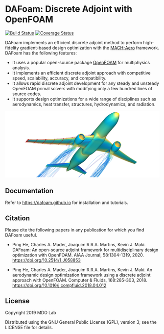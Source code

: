 DAFoam: Discrete Adjoint with OpenFOAM
======================================

[![Build Status](https://travis-ci.com/friedenhe/dafoam.svg?branch=v2)](https://travis-ci.com/friedenhe/dafoam.svg?branch=v2)
[![Coverage Status](https://coveralls.io/repos/github/friedenhe/dafoam/badge.png?branch=v2&kill_cache=1)](https://coveralls.io/github/friedenhe/dafoam?branch=v2&kill_cache=1)

DAFoam implements an efficient discrete adjoint method to perform high-fidelity gradient-based design optimization with the [MACH-Aero](https://github.com/mdolab/MACH-Aero) framework. DAFoam has the following features:

- It uses a popular open-source package [OpenFOAM](https://www.openfoam.com/) for multiphysics analysis.
- It implements an efficient discrete adjoint approach with competitive speed, scalability, accuracy, and compatibility.
- It allows rapid discrete adjoint development for any steady and unsteady OpenFOAM primal solvers with modifying only a few hundred lines of source codes.
- It supports design optimizations for a wide range of disciplines such as aerodynamics, heat transfer, structures, hydrodynamics, and radiation.

![](doc/DPW6Flow.png)

Documentation
-------------

Refer to https://dafoam.github.io for installation and tutorials.

Citation
--------

Please cite the following papers in any publication for which you find DAFoam useful. 

- Ping He, Charles A. Mader, Joaquim R.R.A. Martins, Kevin J. Maki. DAFoam: An open-source adjoint framework for multidisciplinary design optimization with OpenFOAM. AIAA Journal, 58:1304-1319, 2020. https://doi.org/10.2514/1.J058853

- Ping He, Charles A. Mader, Joaquim R.R.A. Martins, Kevin J. Maki. An aerodynamic design optimization framework using a discrete adjoint approach with OpenFOAM. Computer & Fluids, 168:285-303, 2018. https://doi.org/10.1016/j.compfluid.2018.04.012

License
-------

Copyright 2019 MDO Lab

Distributed using the GNU General Public License (GPL), version 3; see the LICENSE file for details.
